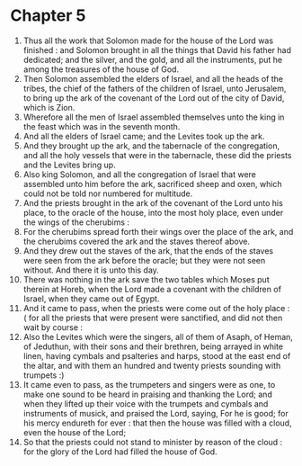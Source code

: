 # Chapter 5

1. Thus all the work that Solomon made for the house of the Lord was finished : and Solomon brought in all the things that David his father had dedicated; and the silver, and the gold, and all the instruments, put he among the treasures of the house of God.
2. Then Solomon assembled the elders of Israel, and all the heads of the tribes, the chief of the fathers of the children of Israel, unto Jerusalem, to bring up the ark of the covenant of the Lord out of the city of David, which is Zion.
3. Wherefore all the men of Israel assembled themselves unto the king in the feast which was in the seventh month.
4. And all the elders of Israel came; and the Levites took up the ark.
5. And they brought up the ark, and the tabernacle of the congregation, and all the holy vessels that were in the tabernacle, these did the priests and the Levites bring up.
6. Also king Solomon, and all the congregation of Israel that were assembled unto him before the ark, sacrificed sheep and oxen, which could not be told nor numbered for multitude.
7. And the priests brought in the ark of the covenant of the Lord unto his place, to the oracle of the house, into the most holy place, even under the wings of the cherubims :
8. For the cherubims spread forth their wings over the place of the ark, and the cherubims covered the ark and the staves thereof above.
9. And they drew out the staves of the ark, that the ends of the staves were seen from the ark before the oracle; but they were not seen without. And there it is unto this day.
10. There was nothing in the ark save the two tables which Moses put therein at Horeb, when the Lord made a covenant with the children of Israel, when they came out of Egypt.
11. And it came to pass, when the priests were come out of the holy place : ( for all the priests that were present were sanctified, and did not then wait by course :
12. Also the Levites which were the singers, all of them of Asaph, of Heman, of Jeduthun, with their sons and their brethren, being arrayed in white linen, having cymbals and psalteries and harps, stood at the east end of the altar, and with them an hundred and twenty priests sounding with trumpets :)
13. It came even to pass, as the trumpeters and singers were as one, to make one sound to be heard in praising and thanking the Lord; and when they lifted up their voice with the trumpets and cymbals and instruments of musick, and praised the Lord, saying, For he is good; for his mercy endureth for ever : that then the house was filled with a cloud, even the house of the Lord;
14. So that the priests could not stand to minister by reason of the cloud : for the glory of the Lord had filled the house of God.

